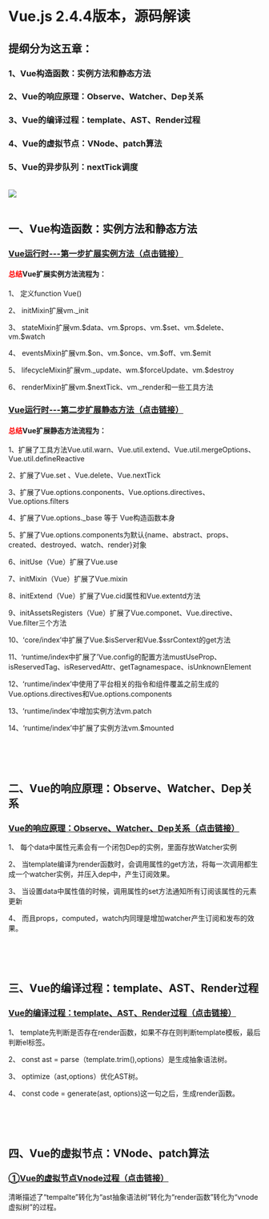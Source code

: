 <h1>Vue.js 2.4.4版本，源码解读</h1>

<h2>提纲分为这五章：</h2>
<h3>1、Vue构造函数：实例方法和静态方法</h3>
<h3>2、Vue的响应原理：Observe、Watcher、Dep关系</h3>
<h3>3、Vue的编译过程：template、AST、Render过程</h3>
<h3>4、Vue的虚拟节点：VNode、patch算法</h3>
<h3>5、Vue的异步队列：nextTick调度</h3>

<br/>
<img src="https://user-images.githubusercontent.com/37056647/37242039-a257ca6c-249d-11e8-9fca-a86d504c6dfe.png"/>
<br/>
<br/>
<h2>一、Vue构造函数：实例方法和静态方法</h2>

<a style="text-decoration: underline;" href="https://github.com/terribleness/vue-read/issues/2" target="_blank"><h3>Vue运行时---第一步扩展实例方法（点击链接）</h3></a>
<h4><span style="color:red;">总结</span>Vue扩展实例方法流程为：</h4>
<p>1、	定义function Vue()</p>
<p>2、	initMixin扩展vm._init</p>
<p>3、	stateMixin扩展vm.$data、vm.$props、vm.$set、vm.$delete、vm.$watch</p>
<p>4、	eventsMixin扩展vm.$on、vm.$once、vm.$off、vm.$emit</p>
<p>5、	lifecycleMixin扩展vm._update、wm.$forceUpdate、vm.$destroy</p>
<p>6、	renderMixin扩展vm.$nextTick、vm._render和一些工具方法</p>

<a style="text-decoration: underline;" href="https://github.com/terribleness/vue-read/issues/3" target="_blank"><h3>Vue运行时---第二步扩展静态方法（点击链接）</h3></a>
<h4><span style="color:red;">总结</span>Vue扩展静态方法流程为：</h4>
<p>1、扩展了工具方法Vue.util.warn、Vue.util.extend、Vue.util.mergeOptions、Vue.util.defineReactive</p>
<p>2、扩展了Vue.set 、Vue.delete、Vue.nextTick</p>
<p>3、扩展了Vue.options.conponents、Vue.options.directives、Vue.options.filters</p>
<p>4、扩展了Vue.options._base 等于 Vue构造函数本身</p>
<p>5、扩展了Vue.options.components为默认{name、abstract、props、created、destroyed、watch、render}对象</p>
<p>6、initUse（Vue）扩展了Vue.use</p>
<p>7、initMixin（Vue）扩展了Vue.mixin</p>
<p>8、initExtend（Vue）扩展了Vue.cid属性和Vue.extentd方法</p>
<p>9、initAssetsRegisters（Vue）扩展了Vue.componet、Vue.directive、Vue.filter三个方法</p>
<p>10、‘core/index’中扩展了Vue.$isServer和Vue.$ssrContext的get方法</p>
<p>11、‘runtime/index中扩展了’Vue.config的配置方法mustUseProp、isReservedTag、isReservedAttr、getTagnamespace、isUnknownElement</p>
<p>12、‘runtime/index’中使用了平台相关的指令和组件覆盖之前生成的Vue.options.directives和Vue.options.components</p>
<p>13、‘runtime/index’中增加实例方法vm.patch</p>
<p>14、‘runtime/index’中扩展了实例方法vm.$mounted</p>

<br/>
<br/>
<br/>
<h2>二、Vue的响应原理：Observe、Watcher、Dep关系</h2>

<a style="text-decoration: underline;" href="https://github.com/terribleness/vue-read/issues/4" target="_blank"><h3>Vue的响应原理：Observe、Watcher、Dep关系（点击链接）</h3></a>
<p>1、	每个data中属性元素会有一个闭包Dep的实例，里面存放Watcher实例</p>
<p>2、	当template编译为render函数时，会调用属性的get方法，将每一次调用都生成一个watcher实例，并压入dep中，产生订阅效果。</p>
<p>3、	当设置data中属性值的时候，调用属性的set方法通知所有订阅该属性的元素更新</p>
<p>4、	而且props，computed，watch内同理是增加watcher产生订阅和发布的效果。</p>
<br/>
<br/>
<br/>
<h2>三、Vue的编译过程：template、AST、Render过程</h2>

<a style="text-decoration: underline;" href="https://github.com/terribleness/vue-read/issues/5" target="_blank"><h3>Vue的编译过程：template、AST、Render过程（点击链接）</h3></a>
<p>1、	template先判断是否存在render函数，如果不存在则判断template模板，最后判断el标签。</p>
<p>2、	const ast = parse（template.trim(),options）是生成抽象语法树。</p>
<p>3、	optimize（ast,options）优化AST树。</p>
<p>4、	const code = generate(ast, options)这一句之后，生成render函数。</p>

<br/>
<br/>
<br/>
<h2>四、Vue的虚拟节点：VNode、patch算法</h2>

<a style="text-decoration: underline;" href="https://github.com/terribleness/vue-read/issues/6" target="_blank"><h3>①Vue的虚拟节点Vnode过程（点击链接）</h3></a>
<p>清晰描述了“tempalte”转化为“ast抽象语法树”转化为“render函数”转化为“vnode虚拟树”的过程。</p>
